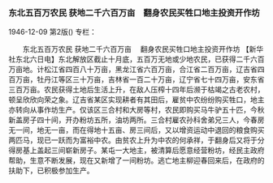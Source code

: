 ### 东北五百万农民  获地二千六百万亩　翻身农民买牲口地主投资开作坊

1946-12-09
第2版()
专栏：

　　东北五百万农民
    获地二千六百万亩
  　翻身农民买牲口地主投资开作坊
    【新华社东北六日电】东北解放区截止十月底，五百万无地或少地农民，已获得二千六百万亩地。计松江省四百八十万亩，黑龙江省六百万亩，合江省二百万亩，辽吉省四百万亩，牡丹江等区三十万亩，吉林省一百二十万亩，辽宁省七十四万亩，安东省三百万亩。农民获得土地后生活上升，在敌人压榨十四年后濒于枯竭之古老农村，顿呈欣欣向荣之象。辽吉省某区实现耕者有其田后，雇贫中农纷纷购买牲口，地主亦转向从事作坊生产。仅该区三合村和大房等村，农民即购买马牛驴五十匹，今秋新盖房子四十间，开办粉坊五所，油坊两所。三合村雇农孙科舍弟兄三人，今春房无一间，地无一亩，而在得地十五亩、房三间后，又以增资运动中退回的粮食购买两匹马，现已一跃而为富裕中农。由贫农上升为中农的何承祥，于翻身后又将于分得房基上盖起三间崭新房子。某屯一大地主，被清算后愿意经营粉坊，经民主政府帮助，生意不断发展，现在又新增了一间粉坊。逃亡地主柳迎春回来后，在政府的扶助下，已积极参加生产。
